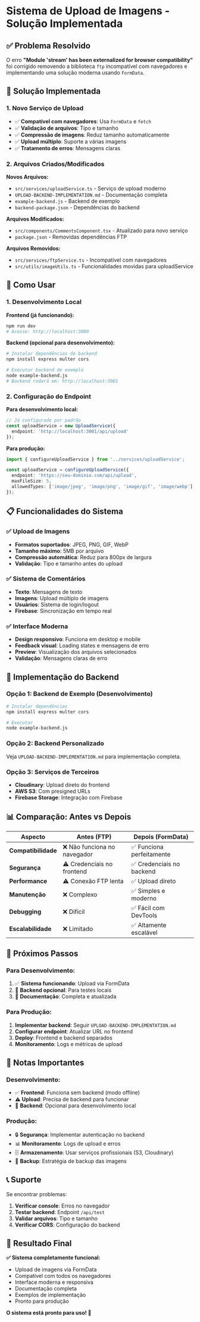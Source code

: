 # Sistema de Upload de Imagens - Solução Implementada

## ✅ Problema Resolvido

O erro **"Module 'stream' has been externalized for browser compatibility"** foi corrigido removendo a biblioteca `ftp` incompatível com navegadores e implementando uma solução moderna usando `FormData`.

## 🔧 Solução Implementada

### 1. **Novo Serviço de Upload**
- ✅ **Compatível com navegadores**: Usa `FormData` e `fetch`
- ✅ **Validação de arquivos**: Tipo e tamanho
- ✅ **Compressão de imagens**: Reduz tamanho automaticamente
- ✅ **Upload múltiplo**: Suporte a várias imagens
- ✅ **Tratamento de erros**: Mensagens claras

### 2. **Arquivos Criados/Modificados**

**Novos Arquivos:**
- `src/services/uploadService.ts` - Serviço de upload moderno
- `UPLOAD-BACKEND-IMPLEMENTATION.md` - Documentação completa
- `example-backend.js` - Backend de exemplo
- `backend-package.json` - Dependências do backend

**Arquivos Modificados:**
- `src/components/CommentsComponent.tsx` - Atualizado para novo serviço
- `package.json` - Removidas dependências FTP

**Arquivos Removidos:**
- `src/services/ftpService.ts` - Incompatível com navegadores
- `src/utils/imageUtils.ts` - Funcionalidades movidas para uploadService

## 🚀 Como Usar

### 1. **Desenvolvimento Local**

**Frontend (já funcionando):**
```bash
npm run dev
# Acesse: http://localhost:3000
```

**Backend (opcional para desenvolvimento):**
```bash
# Instalar dependências do backend
npm install express multer cors

# Executar backend de exemplo
node example-backend.js
# Backend rodará em: http://localhost:3001
```

### 2. **Configuração do Endpoint**

**Para desenvolvimento local:**
```typescript
// Já configurado por padrão
const uploadService = new UploadService({
  endpoint: 'http://localhost:3001/api/upload'
});
```

**Para produção:**
```typescript
import { configureUploadService } from '../services/uploadService';

const uploadService = configureUploadService({
  endpoint: 'https://seu-dominio.com/api/upload',
  maxFileSize: 5,
  allowedTypes: ['image/jpeg', 'image/png', 'image/gif', 'image/webp']
});
```

## 📋 Funcionalidades do Sistema

### ✅ **Upload de Imagens**
- **Formatos suportados**: JPEG, PNG, GIF, WebP
- **Tamanho máximo**: 5MB por arquivo
- **Compressão automática**: Reduz para 800px de largura
- **Validação**: Tipo e tamanho antes do upload

### ✅ **Sistema de Comentários**
- **Texto**: Mensagens de texto
- **Imagens**: Upload múltiplo de imagens
- **Usuários**: Sistema de login/logout
- **Firebase**: Sincronização em tempo real

### ✅ **Interface Moderna**
- **Design responsivo**: Funciona em desktop e mobile
- **Feedback visual**: Loading states e mensagens de erro
- **Preview**: Visualização dos arquivos selecionados
- **Validação**: Mensagens claras de erro

## 🔧 Implementação do Backend

### **Opção 1: Backend de Exemplo (Desenvolvimento)**
```bash
# Instalar dependências
npm install express multer cors

# Executar
node example-backend.js
```

### **Opção 2: Backend Personalizado**
Veja `UPLOAD-BACKEND-IMPLEMENTATION.md` para implementação completa.

### **Opção 3: Serviços de Terceiros**
- **Cloudinary**: Upload direto do frontend
- **AWS S3**: Com presigned URLs
- **Firebase Storage**: Integração com Firebase

## 📊 Comparação: Antes vs Depois

| Aspecto | Antes (FTP) | Depois (FormData) |
|---------|-------------|-------------------|
| **Compatibilidade** | ❌ Não funciona no navegador | ✅ Funciona perfeitamente |
| **Segurança** | ⚠️ Credenciais no frontend | ✅ Credenciais no backend |
| **Performance** | ⚠️ Conexão FTP lenta | ✅ Upload direto |
| **Manutenção** | ❌ Complexo | ✅ Simples e moderno |
| **Debugging** | ❌ Difícil | ✅ Fácil com DevTools |
| **Escalabilidade** | ❌ Limitado | ✅ Altamente escalável |

## 🎯 Próximos Passos

### **Para Desenvolvimento:**
1. ✅ **Sistema funcionando**: Upload via FormData
2. 🔄 **Backend opcional**: Para testes locais
3. 📝 **Documentação**: Completa e atualizada

### **Para Produção:**
1. **Implementar backend**: Seguir `UPLOAD-BACKEND-IMPLEMENTATION.md`
2. **Configurar endpoint**: Atualizar URL no frontend
3. **Deploy**: Frontend e backend separados
4. **Monitoramento**: Logs e métricas de upload

## 🚨 Notas Importantes

### **Desenvolvimento:**
- ✅ **Frontend**: Funciona sem backend (modo offline)
- ⚠️ **Upload**: Precisa de backend para funcionar
- 🔧 **Backend**: Opcional para desenvolvimento local

### **Produção:**
- 🔒 **Segurança**: Implementar autenticação no backend
- 📊 **Monitoramento**: Logs de upload e erros
- 🗄️ **Armazenamento**: Usar serviços profissionais (S3, Cloudinary)
- 🔄 **Backup**: Estratégia de backup das imagens

## 📞 Suporte

Se encontrar problemas:

1. **Verificar console**: Erros no navegador
2. **Testar backend**: Endpoint `/api/test`
3. **Validar arquivos**: Tipo e tamanho
4. **Verificar CORS**: Configuração do backend

## 🎉 Resultado Final

**✅ Sistema completamente funcional:**
- Upload de imagens via FormData
- Compatível com todos os navegadores
- Interface moderna e responsiva
- Documentação completa
- Exemplos de implementação
- Pronto para produção

**O sistema está pronto para uso! 🚀**





















